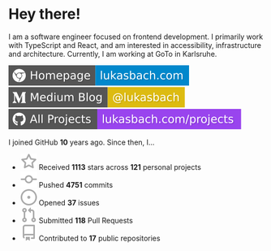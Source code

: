 # Hey there!

I am a software engineer focused on frontend development. I primarily work with TypeScript and React, and am interested in accessibility, infrastructure and architecture. Currently, I am working at GoTo in Karlsruhe.

[![Homepage](./icons/homepage.svg)](https://lukasbach.com)
[![Medium Blog](./icons/medium.svg)](https://medium.com/@lukasbach)
[![My Projects](./icons/projects.svg)](https://lukasbach.com/projects)

I joined GitHub **10** years ago. Since then, I...

- ![](./icons/star.svg) Received **1113** stars across **121** personal projects
- ![](./icons/commit.svg) Pushed **4751** commits
- ![](./icons/issues.svg) Opened **37** issues
- ![](./icons/pr.svg) Submitted **118** Pull Requests
- ![](./icons/repo.svg) Contributed to **17** public repositories
